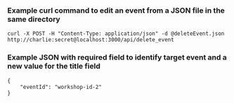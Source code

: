 ### Example curl command to edit an event from a JSON file in the same directory

```
curl -X POST -H "Content-Type: application/json" -d @deleteEvent.json http://charlie:secret@localhost:3000/api/delete_event
```

### Example JSON with required field to identify target event and a new value for the title field

```
{
    "eventId": "workshop-id-2"
}
```